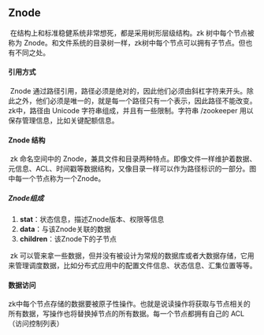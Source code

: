 ## Znode

​		在结构上和标准稳健系统非常想死，都是采用树形层级结构。zk 树中每个节点被称为 Znode。和文件系统的目录树一样，zk树中每个节点可以拥有子节点。但也有不同之处。

#### 引用方式

​		Znode 通过路径引用，路径必须是绝对的，因此他们必须由斜杠字符来开头。除此之外，他们必须是唯一的，就是每一个路径只有一个表示，因此路径不能改变。zk中，路径由 Unicode 字符串组成，并且有一些限制。字符串 /zookeeper 用以保存管理信息，比如关键配额信息。

#### Znode 结构

​		zk 命名空间中的 Znode，兼具文件和目录两种特点。即像文件一样维护着数据、元信息、ACL、时间戳等数据结构，又像目录一样可以作为路径标识的一部分。图中每一个节点称为一个Znode。

##### Znode组成

1. **stat**：状态信息，描述Znode版本、权限等信息
2. **data**：与该Znode关联的数据
3. **children**：该Znode下的子节点

​		zk 可以管来拿一些数据，但并没有被设计为常规的数据库或者大数据存储，它用来管理调度数据，比如分布式应用中的配置文件信息、状态信息、汇集位置等等。

#### 数据访问

​		zk中每个节点存储的数据要被原子性操作。也就是说读操作将获取与节点相关的所有数据，写操作也将替换掉节点的所有数据。每一个节点都拥有自己的 ACL（访问控制列表）









